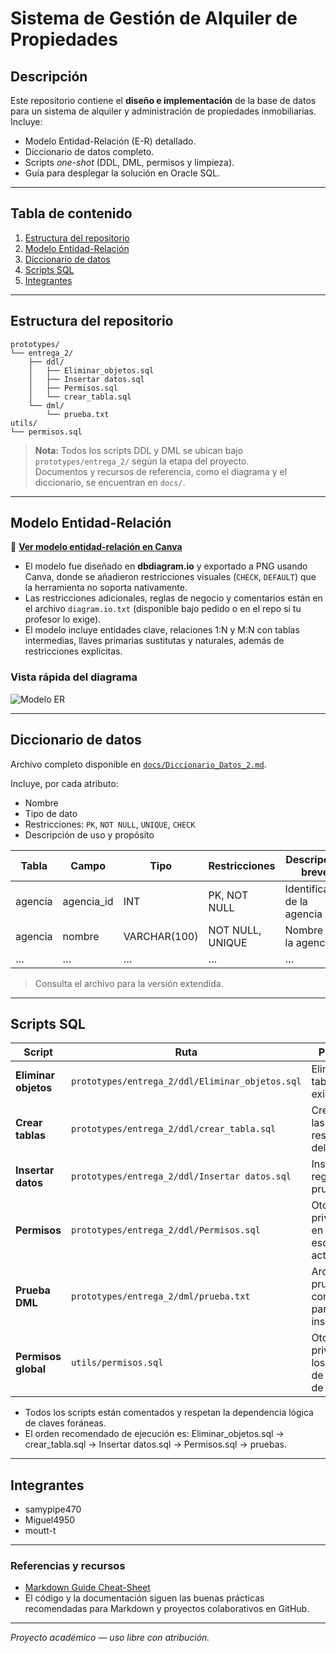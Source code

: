# Sistema de Gestión de Alquiler de Propiedades

## Descripción

Este repositorio contiene el **diseño e implementación** de la base de datos para un sistema de alquiler y administración de propiedades inmobiliarias. Incluye:

- Modelo Entidad-Relación (E-R) detallado.
- Diccionario de datos completo.
- Scripts *one-shot* (DDL, DML, permisos y limpieza).
- Guía para desplegar la solución en Oracle SQL.

---

## Tabla de contenido

1. [Estructura del repositorio](#estructura-del-repositorio)
2. [Modelo Entidad-Relación](#modelo-entidad-relación)
3. [Diccionario de datos](#diccionario-de-datos)
4. [Scripts SQL](#scripts-sql)
5. [Integrantes](#integrantes)

---

## Estructura del repositorio

```text
prototypes/
└── entrega_2/
    ├── ddl/
    │   ├── Eliminar_objetos.sql
    │   ├── Insertar datos.sql
    │   ├── Permisos.sql
    │   └── crear_tabla.sql
    └── dml/
        └── prueba.txt
utils/
└── permisos.sql
```

> **Nota:** Todos los scripts DDL y DML se ubican bajo `prototypes/entrega_2/` según la etapa del proyecto.  
> Documentos y recursos de referencia, como el diagrama y el diccionario, se encuentran en `docs/`.

---

## Modelo Entidad-Relación

🔗 **[Ver modelo entidad-relación en Canva](https://www.canva.com/design/DAGl-oL30ao/FoqAeF8UiuVoGc95kQF6jQ/edit?utm_content=DAGl-oL30ao&utm_campaign=designshare&utm_medium=link2&utm_source=sharebutton)**

- El modelo fue diseñado en **dbdiagram.io** y exportado a PNG usando Canva, donde se añadieron restricciones visuales (`CHECK`, `DEFAULT`) que la herramienta no soporta nativamente.
- Las restricciones adicionales, reglas de negocio y comentarios están en el archivo `diagram.io.txt` (disponible bajo pedido o en el repo si tu profesor lo exige).
- El modelo incluye entidades clave, relaciones 1:N y M:N con tablas intermedias, llaves primarias sustitutas y naturales, además de restricciones explícitas.

### Vista rápida del diagrama

![Modelo ER](docs/ModeloER.png)

---

## Diccionario de datos

Archivo completo disponible en [`docs/Diccionario_Datos_2.md`](docs/Diccionario_Datos_2.md).

Incluye, por cada atributo:
- Nombre
- Tipo de dato
- Restricciones: `PK`, `NOT NULL`, `UNIQUE`, `CHECK`
- Descripción de uso y propósito

| Tabla   | Campo        | Tipo           | Restricciones | Descripción breve           |
|---------|--------------|----------------|---------------|-----------------------------|
| agencia | agencia_id   | INT            | PK, NOT NULL  | Identificador de la agencia |
| agencia | nombre       | VARCHAR(100)   | NOT NULL, UNIQUE | Nombre de la agencia      |
| …       | …            | …              | …             | …                           |

> Consulta el archivo para la versión extendida.

---

## Scripts SQL

| Script                      | Ruta                                               | Propósito                                                  |
|-----------------------------|----------------------------------------------------|------------------------------------------------------------|
| **Eliminar objetos**        | `prototypes/entrega_2/ddl/Eliminar_objetos.sql`    | Elimina tablas si existen                                  |
| **Crear tablas**            | `prototypes/entrega_2/ddl/crear_tabla.sql`         | Crea todas las tablas y restricciones del modelo           |
| **Insertar datos**          | `prototypes/entrega_2/ddl/Insertar datos.sql`      | Inserta registros de prueba                                |
| **Permisos**                | `prototypes/entrega_2/ddl/Permisos.sql`            | Otorga privilegios en el esquema actual                    |
| **Prueba DML**              | `prototypes/entrega_2/dml/prueba.txt`              | Archivo de prueba o consultas para validar inserciones     |
| **Permisos global**         | `utils/permisos.sql`                               | Otorga privilegios a los usuarios de la base de datos      |

- Todos los scripts están comentados y respetan la dependencia lógica de claves foráneas.
- El orden recomendado de ejecución es: Eliminar_objetos.sql → crear_tabla.sql → Insertar datos.sql → Permisos.sql → pruebas.

---

## Integrantes

- samypipe470
- Miguel4950
- moutt-t

---

### Referencias y recursos

- [Markdown Guide Cheat-Sheet](https://www.markdownguide.org/cheat-sheet/)
- El código y la documentación siguen las buenas prácticas recomendadas para Markdown y proyectos colaborativos en GitHub.

---

_Proyecto académico — uso libre con atribución._
